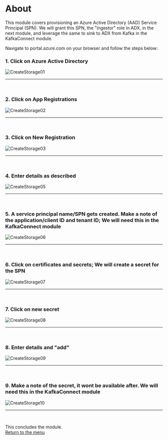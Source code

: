 

# About

This module covers provisioning an Azure Active Directory (AAD) Service Principal (SPN).  We will grant this SPN, the "ingestor" role in ADX, in the next module, and leverage the same to sink to ADX from Kafka in the KafkaConnect module.<br>

Navigate to portal.azure.com on your browser and follow the steps below:<br>

### 1. Click on Azure Active Directory
![CreateStorage01](images/01-spn-01.png)
<br>
<hr>
<br>

### 2. Click on App Registrations
![CreateStorage02](images/01-spn-02.png)
<br>
<hr>
<br>

### 3. Click on New Registration
![CreateStorage03](images/01-spn-03.png)
<br>
<hr>
<br>


### 4. Enter details as described
![CreateStorage05](images/01-spn-04.png)
<br>
<hr>
<br>

### 5. A service principal name/SPN gets created.  Make a note of the application/client ID and tenant ID; We will need this in the KafkaConnect module
![CreateStorage06](images/01-spn-05.png)
<br>
<hr>
<br>

### 6. Click on certificates and secrets; We will create a secret for the SPN
![CreateStorage07](images/01-spn-06.png)
<br>
<hr>
<br>

### 7. Click on new secret
![CreateStorage08](images/01-spn-07.png)
<br>
<hr>
<br>

### 8. Enter details and "add"
![CreateStorage09](images/01-spn-08.png)
<br>
<hr>
<br>

### 9. Make a note of the secret, it wont be available after.  We will need this in the KafkaConnect module
![CreateStorage10](images/01-spn-09.png)
<br>
<hr>
<br>


This concludes the module.<br>
[Return to the menu](README.md)

